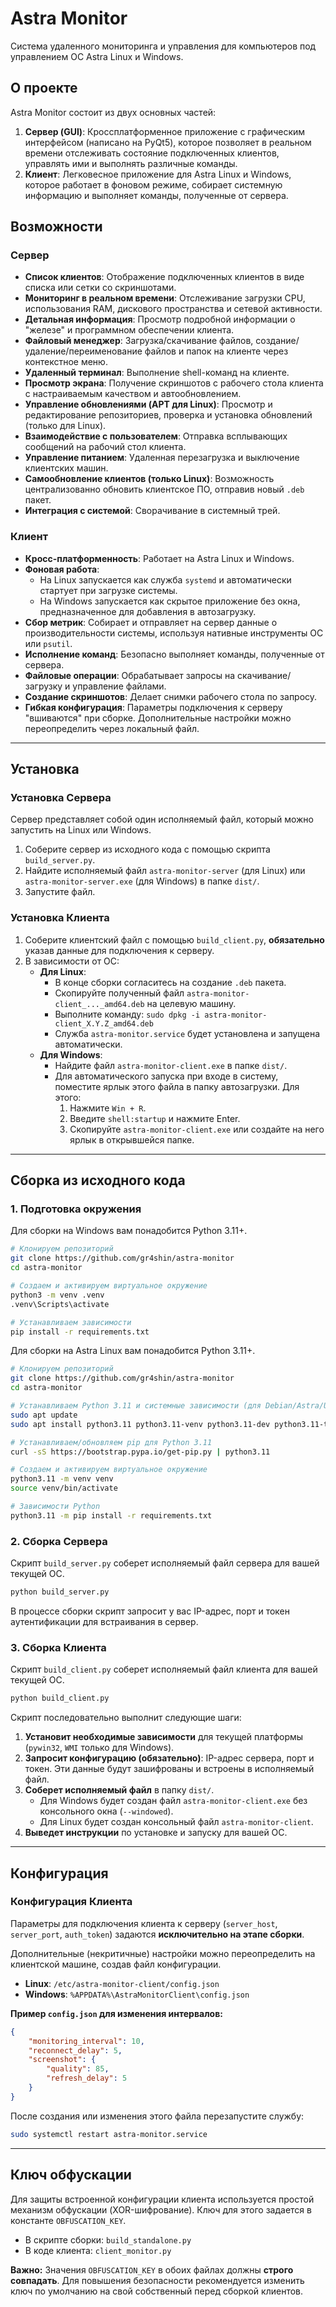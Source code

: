 # Astra Monitor

Система удаленного мониторинга и управления для компьютеров под управлением ОС Astra Linux и Windows.

## О проекте

Astra Monitor состоит из двух основных частей:
1.  **Сервер (GUI)**: Кроссплатформенное приложение с графическим интерфейсом (написано на PyQt5), которое позволяет в реальном времени отслеживать состояние подключенных клиентов, управлять ими и выполнять различные команды.
2.  **Клиент**: Легковесное приложение для Astra Linux и Windows, которое работает в фоновом режиме, собирает системную информацию и выполняет команды, полученные от сервера.

## Возможности

### Сервер

*   **Список клиентов**: Отображение подключенных клиентов в виде списка или сетки со скриншотами.
*   **Мониторинг в реальном времени**: Отслеживание загрузки CPU, использования RAM, дискового пространства и сетевой активности.
*   **Детальная информация**: Просмотр подробной информации о "железе" и программном обеспечении клиента.
*   **Файловый менеджер**: Загрузка/скачивание файлов, создание/удаление/переименование файлов и папок на клиенте через контекстное меню.
*   **Удаленный терминал**: Выполнение shell-команд на клиенте.
*   **Просмотр экрана**: Получение скриншотов с рабочего стола клиента с настраиваемым качеством и автообновлением.
*   **Управление обновлениями (APT для Linux)**: Просмотр и редактирование репозиториев, проверка и установка обновлений (только для Linux).
*   **Взаимодействие с пользователем**: Отправка всплывающих сообщений на рабочий стол клиента.
*   **Управление питанием**: Удаленная перезагрузка и выключение клиентских машин.
*   **Самообновление клиентов (только Linux)**: Возможность централизованно обновить клиентское ПО, отправив новый `.deb` пакет.
*   **Интеграция с системой**: Сворачивание в системный трей.

### Клиент

*   **Кросс-платформенность**: Работает на Astra Linux и Windows.
*   **Фоновая работа**: 
    *   На Linux запускается как служба `systemd` и автоматически стартует при загрузке системы.
    *   На Windows запускается как скрытое приложение без окна, предназначенное для добавления в автозагрузку.
*   **Сбор метрик**: Собирает и отправляет на сервер данные о производительности системы, используя нативные инструменты ОС или `psutil`.
*   **Исполнение команд**: Безопасно выполняет команды, полученные от сервера.
*   **Файловые операции**: Обрабатывает запросы на скачивание/загрузку и управление файлами.
*   **Создание скриншотов**: Делает снимки рабочего стола по запросу.
*   **Гибкая конфигурация**: Параметры подключения к серверу "вшиваются" при сборке. Дополнительные настройки можно переопределить через локальный файл.

---

## Установка

### Установка Сервера

Сервер представляет собой один исполняемый файл, который можно запустить на Linux или Windows.

1.  Соберите сервер из исходного кода с помощью скрипта `build_server.py`.
2.  Найдите исполняемый файл `astra-monitor-server` (для Linux) или `astra-monitor-server.exe` (для Windows) в папке `dist/`.
3.  Запустите файл.

### Установка Клиента

1.  Соберите клиентский файл с помощью `build_client.py`, **обязательно** указав данные для подключения к серверу.
2.  В зависимости от ОС:
    *   **Для Linux**: 
        *   В конце сборки согласитесь на создание `.deb` пакета.
        *   Скопируйте полученный файл `astra-monitor-client_..._amd64.deb` на целевую машину.
        *   Выполните команду: `sudo dpkg -i astra-monitor-client_X.Y.Z_amd64.deb`
        *   Служба `astra-monitor.service` будет установлена и запущена автоматически.
    *   **Для Windows**:
        *   Найдите файл `astra-monitor-client.exe` в папке `dist/`.
        *   Для автоматического запуска при входе в систему, поместите ярлык этого файла в папку автозагрузки. Для этого:
            1. Нажмите `Win + R`.
            2. Введите `shell:startup` и нажмите Enter.
            3. Скопируйте `astra-monitor-client.exe` или создайте на него ярлык в открывшейся папке.

---

## Сборка из исходного кода

### 1. Подготовка окружения

Для сборки на Windows вам понадобится Python 3.11+.

```bash
# Клонируем репозиторий
git clone https://github.com/gr4shin/astra-monitor
cd astra-monitor

# Создаем и активируем виртуальное окружение
python3 -m venv .venv
.venv\Scripts\activate

# Устанавливаем зависимости
pip install -r requirements.txt
```


Для сборки на Astra Linux вам понадобится Python 3.11+.
```bash
# Клонируем репозиторий
git clone https://github.com/gr4shin/astra-monitor
cd astra-monitor

# Устанавливаем Python 3.11 и системные зависимости (для Debian/Astra/Ubuntu)
sudo apt update
sudo apt install python3.11 python3.11-venv python3.11-dev python3.11-tk build-essential dpkg-deb

# Устанавливаем/обновляем pip для Python 3.11
curl -sS https://bootstrap.pypa.io/get-pip.py | python3.11

# Создаем и активируем виртуальное окружение
python3.11 -m venv venv
source venv/bin/activate

# Зависимости Python
python3.11 -m pip install -r requirements.txt
```

### 2. Сборка Сервера

Скрипт `build_server.py` соберет исполняемый файл сервера для вашей текущей ОС.

```bash
python build_server.py
```

В процессе сборки скрипт запросит у вас IP-адрес, порт и токен аутентификации для встраивания в сервер.

### 3. Сборка Клиента

Скрипт `build_client.py` соберет исполняемый файл клиента для вашей текущей ОС.

```bash
python build_client.py
```

Скрипт последовательно выполнит следующие шаги:
1.  **Установит необходимые зависимости** для текущей платформы (`pywin32`, `WMI` только для Windows).
2.  **Запросит конфигурацию (обязательно)**: IP-адрес сервера, порт и токен. Эти данные будут зашифрованы и встроены в исполняемый файл.
3.  **Соберет исполняемый файл** в папку `dist/`.
    *   Для Windows будет создан файл `astra-monitor-client.exe` без консольного окна (`--windowed`).
    *   Для Linux будет создан консольный файл `astra-monitor-client`.
4.  **Выведет инструкции** по установке и запуску для вашей ОС.

---

## Конфигурация

### Конфигурация Клиента

Параметры для подключения клиента к серверу (`server_host`, `server_port`, `auth_token`) задаются **исключительно на этапе сборки**.

Дополнительные (некритичные) настройки можно переопределить на клиентской машине, создав файл конфигурации.
*   **Linux**: `/etc/astra-monitor-client/config.json`
*   **Windows**: `%APPDATA%\AstraMonitorClient\config.json`

**Пример `config.json` для изменения интервалов:**

```json
{
    "monitoring_interval": 10,
    "reconnect_delay": 5,
    "screenshot": {
        "quality": 85,
        "refresh_delay": 5
    }
}
```

После создания или изменения этого файла перезапустите службу:
```bash
sudo systemctl restart astra-monitor.service
```
---

## Ключ обфускации

Для защиты встроенной конфигурации клиента используется простой механизм обфускации (XOR-шифрование). Ключ для этого задается в константе `OBFUSCATION_KEY`.

*   В скрипте сборки: `build_standalone.py`
*   В коде клиента: `client_monitor.py`

**Важно:** Значения `OBFUSCATION_KEY` в обоих файлах должны **строго совпадать**. Для повышения безопасности рекомендуется изменить ключ по умолчанию на свой собственный перед сборкой клиентов.